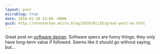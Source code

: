 ```yaml
---
layout: post
microblog: true
date: 2018-01-20 12:09 -0800
guid: http://nnnnnathan.micro.blog/2018/01/20/great-post-on.html
---
```

Great post on [software design](http://www.pathsensitive.com/2018/01/the-design-of-software-is-thing-apart.html). Software specs are funny things; they only have long-term value if followed. Seems like it should go without saying, but…
